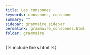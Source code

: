 ```yaml
---
title: Les consonnes
keywords: consonnes, consonne
summary: ""
sidebar: grammaire_sidebar
permalink: grammaire_consonnes.html
folder: grammaire
---
```



{% include links.html %}
